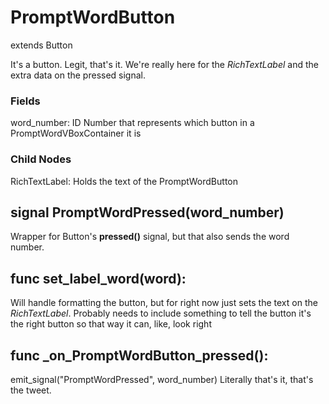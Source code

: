 # PromptWordButton
extends Button

It's a button. Legit, that's it. We're really here for the _RichTextLabel_ and the extra data on the pressed signal.

### Fields
word_number: ID Number that represents which button in a PromptWordVBoxContainer it is

### Child Nodes
RichTextLabel: Holds the text of the PromptWordButton

## signal PromptWordPressed(word_number)
Wrapper for Button's **pressed()** signal, but that also sends the word number.

## func set_label_word(word):
Will handle formatting the button, but for right now just sets the text on the _RichTextLabel_.
Probably needs to include something to tell the button it's the right
button so that way it can, like, look right

## func _on_PromptWordButton_pressed():
emit_signal("PromptWordPressed", word_number)
Literally that's it, that's the tweet.

